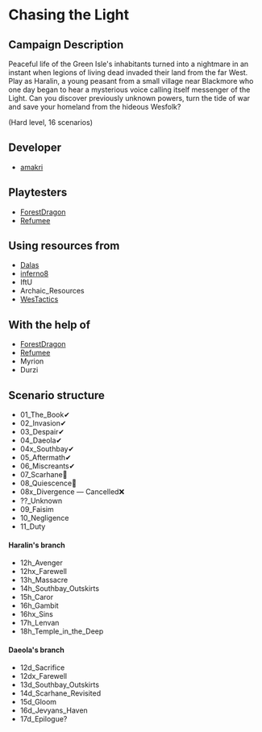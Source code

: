# Chasing the Light

## Campaign Description
Peaceful life of the Green Isle's inhabitants turned into a nightmare in an instant when legions of living dead invaded their land from the far West. Play as Haralin, a young peasant from a small village near Blackmore who one day began to hear a mysterious voice calling itself messenger of the Light. Can you discover previously unknown powers, turn the tide of war and save your homeland from the hideous Wesfolk?

(Hard level, 16 scenarios)


## Developer
- [amakri](https://github.com/amakriLexa04)

## Playtesters
- [ForestDragon](https://github.com/ForestDragon-wesnoth)
- [Refumee](https://github.com/Refumee)

## Using resources from
- [Dalas](https://github.com/Dalas121)
- [inferno8](https://github.com/inferno8)
- IftU
- Archaic_Resources
- [WesTactics](https://github.com/wtactics)

## With the help of
- [ForestDragon](https://github.com/ForestDragon-wesnoth)
- [Refumee](https://github.com/Refumee)
- Myrion
- Durzi

## Scenario structure
- 01_The_Book✔                                                                                                                                      
- 02_Invasion✔                                                                                                                                      
- 03_Despair✔                                                                                                                                      
- 04_Daeola✔                                                                                                                                      
- 04x_Southbay✔                                                                                                                                      
- 05_Aftermath✔
- 06_Miscreants✔                                                                                                                              
- 07_Scarhane🔁️                                                                                                                                        
- 08_Quiescence🔁                                                                                                                                     
- 08x_Divergence — Cancelled❌ 
- ??_Unknown                                                                                                                               
- 09_Faisim
- 10_Negligence                                                                                                                                 
- 11_Duty

#### Haralin's branch 
- 12h_Avenger 
- 12hx_Farewell
- 13h_Massacre 
- 14h_Southbay_Outskirts
- 15h_Caror
- 16h_Gambit
- 16hx_Sins
- 17h_Lenvan
- 18h_Temple_in_the_Deep

#### Daeola's branch
- 12d_Sacrifice
- 12dx_Farewell
- 13d_Southbay_Outskirts 
- 14d_Scarhane_Revisited
- 15d_Gloom
- 16d_Jevyans_Haven
- 17d_Epilogue?
